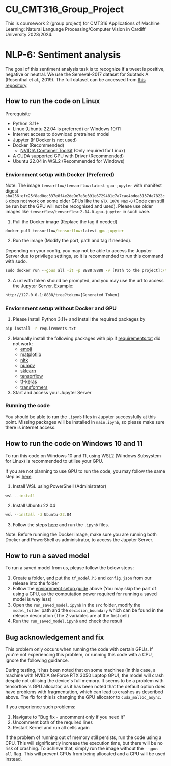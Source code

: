 # CU_CMT316_Group_Project

This is coursework 2 (group project) for CMT316 Applications of Machine Learning: Natural Language Processing/Computer Vision in Cardiff University 2023/2024.

# NLP-6: Sentiment analysis

The goal of this sentiment analysis task is to recognize if a tweet is positive, negative or neutral. We use the Semeval-2017 dataset for  Subtask  A  (Rosenthal et al., 2019). The full dataset can be accessed from [this repository](https://github.com/cardiffnlp/tweeteval).

## How to run the code on Linux

Prerequisite
 - Python 3.11+
 - Linux (Ubuntu 22.04 is preferred) or Windows 10/11
 - Internet access to download pretrained model
 - Jupyter (If Docker is not used)
 - Docker (Recommended)
    - [NVIDIA Container Toolkit](https://docs.nvidia.com/datacenter/cloud-native/container-toolkit/latest/install-guide.html) (Only required for Linux)
 - A CUDA supported GPU with Driver (Recommended)
 - Ubuntu 22.04 in WSL2 (Recommended for Windows)

### Enviornment setup with Docker (Preferred)

Note: The image `tensorflow/tensorflow:latest-gpu-jupyter` with manifest digest `sha256:efc25f8ad0ec337e8f4e2de9e7e8e391e6729481c7a7cae4bdea3137da7822c6` does not work on some older GPUs like the `GTX 1070 Max-Q` (Code can still be run but the GPU will not be recognised and used). Please use older images like `tensorflow/tensorflow:2.14.0-gpu-jupyter` in such case.

1. Pull the Docker image (Replace the tag if needed)
```cmd
docker pull tensorflow/tensorflow:latest-gpu-jupyter
```
2. Run the image (Modify the port, path and tag if needed). 

Depending on your config, you may not be able to access the Jupyter Server due to privilege settings, so it is recommended to run this command with sudo.
```cmd
sudo docker run --gpus all -it -p 8888:8888 -v [Path to the project]:/tf  tensorflow/tensorflow:[The tag you used in the previous step]
```
3. A url with token should be prompted, and you may use the url to access the Jupyter Server. Example:
```cmd
http://127.0.0.1:8888/tree?token=[Generated Token]
```

### Enviornment setup without Docker and GPU

1. Please  install Python 3.11+ and install the required packages by
```cmd
pip install -r requirements.txt
```
2. Manually install the following packages with pip if [requirements.txt](requirements.txt) did not work:
    - [emoji](https://pypi.org/project/emoji/)
    - [matplotlib](https://pypi.org/project/matplotlib/)
    - [nltk](https://pypi.org/project/nltk/)
    - [numpy](https://pypi.org/project/numpy/)
    - [sklearn](https://pypi.org/project/scikit-learn/)
    - [tensorflow](https://pypi.org/project/tensorflow/)
    - [tf-keras](https://pypi.org/project/tf-keras/)
    - [transformers](https://pypi.org/project/transformers/)
3. Start and access your Jupyter Server

### Running the code

You should be able to run the `.ipynb` files in Jupyter successfully at this point. Missing packages will be installed in `main.ipynb`, so please make sure there is internet access.

## How to run the code on Windows 10 and 11

To run this code on Windows 10 and 11, using WSL2 (Windows Subsystem for Linux) is recommended to utilise your GPU.

If you are not planning to use GPU to run the code, you may follow the same step as [here](#enviornment-setup-without-docker-and-gpu).

1. Install WSL using PowerShell (Administrator)
```cmd
wsl --install
```
2. Install Ubuntu 22.04
```cmd
wsl --install -d Ubuntu-22.04
```
3. Follow the steps [here](#enviornment-setup-with-docker-preferred) and run the `.ipynb` files.

Note: Before running the Docker image, make sure you are running both Docker and PowerShell as administrator, to access the Jupyter Server.

## How to run a saved model

To run a saved model from us, please follow the below steps:

1. Create a folder, and put the `tf_model.h5` and `config.json` from our release into the folder
2. Follow the [enviornment setup guide](#how-to-run-the-code-on-linux) above (You may skip the part of using a GPU, as the computation power required for running a saved model is way less)
3. Open the `run_saved_model.ipynb` in the `src` folder, modify the `model_folder` path and the `decision_boundary` which can be found in the release description (The 2 variables are at the first cell)
4. Run the `run_saved_model.ipynb` and check the result

## Bug acknowledgement and fix

This problem only occurs when running the code with certain GPUs. If you're not experiencing this problem, or running this code with a CPU, ignore the following guidance.

During testing, it has been noted that on some machines (in this case, a machine with NVIDIA GeForce RTX 3050 Laptop GPU), the model will crash despite not utilising the device's full memory. It seems to be a problem with tensorflow's GPU allocator, as it has been noted that the default option does have problems with fragmentation, which can lead to crashes as described above. The fix for this is changing the GPU allocator to `cuda_malloc_async`. 

If you experience such problems:

1. Navigate to "Bug fix - uncomment only if you need it"
2. Uncomment both of the required lines
3. Restart Kernel and run all cells again

If the problem of running out of memory still persists, run the code using a CPU. This will significantly increase the execution time, but there will be no risk of crashing.
To achieve that, simply run the image without the `--gpus all` flag. This will prevent GPUs from being allocated and a CPU will be used instead.
